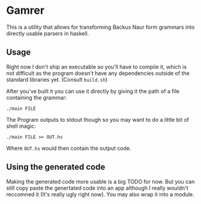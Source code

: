 # Gamrer
This is a utility that allows for transforming Backus Naur form
grammars into directly usable parsers in haskell.

## Usage
Right now I don't ship an executable so you'll have to compile it,
which is not difficult as the program doesn't have any dependencies
outside of the standard libraries yet. (Consult `build.sh`)

After you've built it you can use it directly by giving it the path
of a file containing the grammar:
```
./main FILE
```
The Program outputs to stdout though so you may want to do a little
bit of shell magic:
```
./main FILE >> OUT.hs
```
Where `OUT.hs` would then contain the output code.

## Using the generated code
Making the generated code more usable is a big TODO for now.
But you can still copy paste the genertated code into an app
although I really wouldn't reccomned it (It's really ugly
right now).
You may also wrap it into a module.
